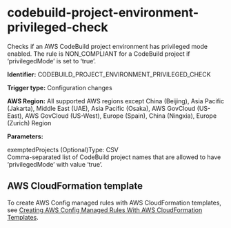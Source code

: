 # codebuild\-project\-environment\-privileged\-check<a name="codebuild-project-environment-privileged-check"></a>

Checks if an AWS CodeBuild project environment has privileged mode enabled\. The rule is NON\_COMPLIANT for a CodeBuild project if ‘privilegedMode’ is set to ‘true’\. 

**Identifier:** CODEBUILD\_PROJECT\_ENVIRONMENT\_PRIVILEGED\_CHECK

**Trigger type:** Configuration changes

**AWS Region:** All supported AWS regions except China \(Beijing\), Asia Pacific \(Jakarta\), Middle East \(UAE\), Asia Pacific \(Osaka\), AWS GovCloud \(US\-East\), AWS GovCloud \(US\-West\), Europe \(Spain\), China \(Ningxia\), Europe \(Zurich\) Region

**Parameters:**

exemptedProjects \(Optional\)Type: CSV  
Comma\-separated list of CodeBuild project names that are allowed to have ‘privilegedMode’ with value ‘true’\.

## AWS CloudFormation template<a name="w2aac12c31c27b9d117c15"></a>

To create AWS Config managed rules with AWS CloudFormation templates, see [Creating AWS Config Managed Rules With AWS CloudFormation Templates](aws-config-managed-rules-cloudformation-templates.md)\.
